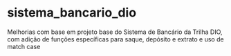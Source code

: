 # sistema_bancario_dio

Melhorias com base em projeto base do Sistema de Bancário da Trilha DIO, com adição de funções específicas para saque, depósito e extrato e uso de match case
